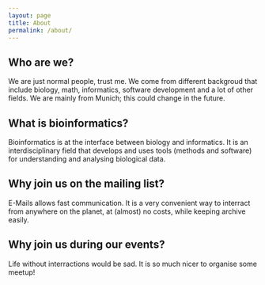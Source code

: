 ```yaml
---
layout: page
title: About
permalink: /about/
---
```


## Who are we? ##
We are just normal people, trust me.
We come from different backgroud that include biology, math, informatics, software development and a lot of other fields.
We are mainly from Munich; this could change in the future.

## What is bioinformatics? ##
Bioinformatics is at the interface between biology and informatics. 
It is an interdisciplinary field that develops and uses tools (methods and software) for understanding and analysing biological data.

## Why join us on the mailing list? ##
E-Mails allows fast communication.
It is a very convenient way to interract from anywhere on the planet, at (almost) no costs, while keeping archive easily.

## Why join us during our events? ##
Life without interractions would be sad. It is so much nicer to organise some meetup!
